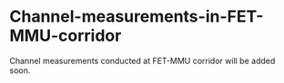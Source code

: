 # Channel-measurements-in-FET-MMU-corridor
Channel measurements conducted at FET-MMU corridor will be added soon.
